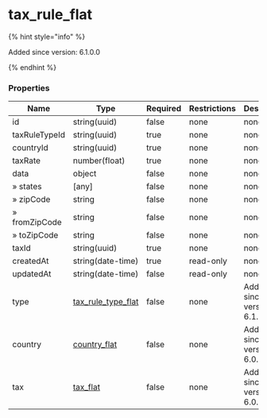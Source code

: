 
# tax_rule_flat

{% hint style="info" %}

Added since version: 6.1.0.0

{% endhint %}

### Properties

|Name|Type|Required|Restrictions|Description|
|---|---|---|---|---|
|id|string(uuid)|false|none|none|
|taxRuleTypeId|string(uuid)|true|none|none|
|countryId|string(uuid)|true|none|none|
|taxRate|number(float)|true|none|none|
|data|object|false|none|none|
|» states|[any]|false|none|none|
|» zipCode|string|false|none|none|
|» fromZipCode|string|false|none|none|
|» toZipCode|string|false|none|none|
|taxId|string(uuid)|true|none|none|
|createdAt|string(date-time)|true|read-only|none|
|updatedAt|string(date-time)|false|read-only|none|
|type|[tax_rule_type_flat](/schema/tax_rule_type_flat.md)|false|none|Added since version: 6.1.0.0|
|country|[country_flat](/schema/country_flat.md)|false|none|Added since version: 6.0.0.0|
|tax|[tax_flat](/schema/tax_flat.md)|false|none|Added since version: 6.0.0.0|
